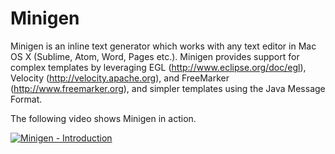 # Minigen

Minigen is an inline text generator which works with any text editor in Mac OS X (Sublime, Atom, Word, Pages etc.). Minigen provides support for complex templates by leveraging EGL (http://www.eclipse.org/doc/egl), Velocity (http://velocity.apache.org), and FreeMarker (http://www.freemarker.org), and simpler templates using the Java Message Format.

The following video shows Minigen in action.

[![Minigen - Introduction](http://img.youtube.com/vi/0Nn3nuS6bC4/0.jpg)](https://www.youtube.com/watch?v=0Nn3nuS6bC4)


